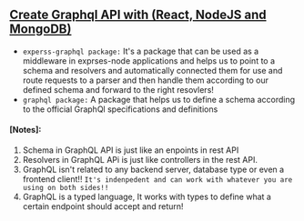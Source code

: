 ## [Create Graphql API with (React, NodeJS and MongoDB)](https://www.youtube.com/playlist?list=PL55RiY5tL51rG1x02Yyj93iypUuHYXcB_)


- `experss-graphql package:` It's a package that can be used as a middleware in exprses-node applications and helps us to point to a schema and resolvers and automatically connected them for use and route requests to a parser and then handle them according to our defined schema and forward to the right resovlers!
- `graphql package:` A package that helps us to define a schema according to the official GraphQl specifications and definitions


#### [Notes]:
1) Schema in GraphQL API is just like an enpoints in rest API
2) Resolvers in GraphQL APi is just like controllers in the rest API.
3) GraphQL isn't related to any backend server, database type or even a frontend client!! `It's indenpedent and can work with whatever you are using on both sides!!`
4) GraphQL is a typed language, It works with types to define what a certain endpoint should accept and return!